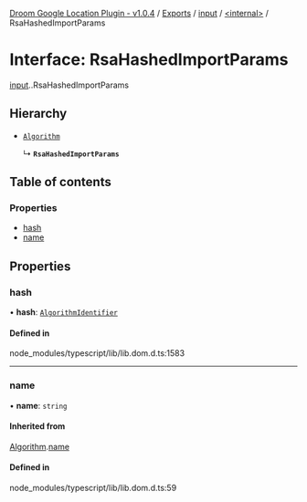 [Droom Google Location Plugin - v1.0.4](../README.md) / [Exports](../modules.md) / [input](../modules/input.md) / [<internal\>](../modules/input._internal_.md) / RsaHashedImportParams

# Interface: RsaHashedImportParams

[input](../modules/input.md).[<internal>](../modules/input._internal_.md).RsaHashedImportParams

## Hierarchy

- [`Algorithm`](input._internal_.Algorithm.md)

  ↳ **`RsaHashedImportParams`**

## Table of contents

### Properties

- [hash](input._internal_.RsaHashedImportParams.md#hash)
- [name](input._internal_.RsaHashedImportParams.md#name)

## Properties

### hash

• **hash**: [`AlgorithmIdentifier`](../modules/input._internal_.md#algorithmidentifier)

#### Defined in

node_modules/typescript/lib/lib.dom.d.ts:1583

___

### name

• **name**: `string`

#### Inherited from

[Algorithm](input._internal_.Algorithm.md).[name](input._internal_.Algorithm.md#name)

#### Defined in

node_modules/typescript/lib/lib.dom.d.ts:59
